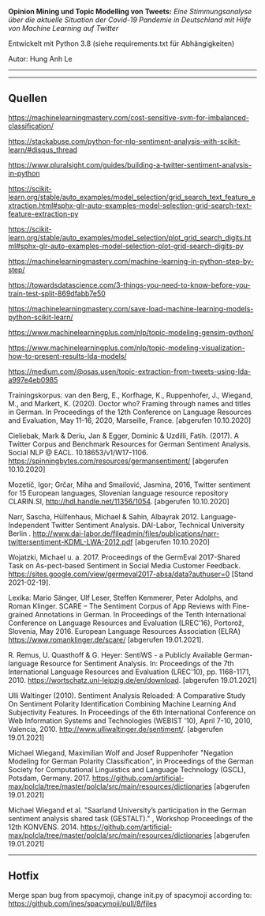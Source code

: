**Opinion Mining und Topic Modelling von Tweets:**
*Eine Stimmungsanalyse über die aktuelle Situation der Covid-19 Pandemie in Deutschland mit Hilfe von Machine Learning auf Twitter*

Entwickelt mit Python 3.8 (siehe requirements.txt für Abhängigkeiten)

Autor: Hung Anh Le

---

---

## Quellen

https://machinelearningmastery.com/cost-sensitive-svm-for-imbalanced-classification/

https://stackabuse.com/python-for-nlp-sentiment-analysis-with-scikit-learn/#disqus_thread

https://www.pluralsight.com/guides/building-a-twitter-sentiment-analysis-in-python

https://scikit-learn.org/stable/auto_examples/model_selection/grid_search_text_feature_extraction.html#sphx-glr-auto-examples-model-selection-grid-search-text-feature-extraction-py

https://scikit-learn.org/stable/auto_examples/model_selection/plot_grid_search_digits.html#sphx-glr-auto-examples-model-selection-plot-grid-search-digits-py

https://machinelearningmastery.com/machine-learning-in-python-step-by-step/

https://towardsdatascience.com/3-things-you-need-to-know-before-you-train-test-split-869dfabb7e50

https://machinelearningmastery.com/save-load-machine-learning-models-python-scikit-learn/

https://www.machinelearningplus.com/nlp/topic-modeling-gensim-python/

https://www.machinelearningplus.com/nlp/topic-modeling-visualization-how-to-present-results-lda-models/

https://medium.com/@osas.usen/topic-extraction-from-tweets-using-lda-a997e4eb0985


Trainingskorpus:
van den Berg, E., Korfhage, K., Ruppenhofer, J., Wiegand, M., and Markert, K. (2020). Doctor who? Framing through names and titles in German. In Proceedings of the 12th Conference on Language Resources and Evaluation, May 11-16, 2020, Marseille, France. [abgerufen 10.10.2020]

Cieliebak, Mark & Deriu, Jan & Egger, Dominic & Uzdilli, Fatih. (2017). A Twitter Corpus and Benchmark Resources for German Sentiment Analysis. Social NLP @ EACL. 10.18653/v1/W17-1106. https://spinningbytes.com/resources/germansentiment/ [abgerufen 10.10.2020]

Mozetič, Igor; Grčar, Miha and Smailović, Jasmina, 2016, Twitter sentiment for 15 European languages, Slovenian language resource repository CLARIN.SI, http://hdl.handle.net/11356/1054. [abgerufen 10.10.2020]

Narr, Sascha, Hülfenhaus, Michael & Sahin, Albayrak 2012. Language-Independent Twitter Sentiment Analysis. DAI-Labor, Technical University Berlin . http://www.dai-labor.de/fileadmin/files/publications/narr-twittersentiment-KDML-LWA-2012.pdf [abgerufen 10.10.2020]

Wojatzki, Michael u. a. 2017. Proceedings of the GermEval 2017-Shared Task on As-pect-based Sentiment in Social Media Customer Feedback. https://sites.google.com/view/germeval2017-absa/data?authuser=0 [Stand 2021-02-19].


Lexika:
Mario Sänger, Ulf Leser, Steffen Kemmerer, Peter Adolphs, and Roman Klinger. SCARE – The Sentiment Corpus of App Reviews with Fine-grained Annotations in German. In Proceedings of the Tenth International Conference on Language Resources and Evaluation (LREC’16), Portorož, Slovenia, May 2016. European Language Resources Association (ELRA) https://www.romanklinger.de/scare/ [abgerufen 19.01.2021].

R. Remus, U. Quasthoff & G. Heyer: SentiWS - a Publicly Available German-language Resource for Sentiment Analysis. In: Proceedings of the 7th International Language Resources and Evaluation (LREC'10), pp. 1168-1171, 2010. https://wortschatz.uni-leipzig.de/en/download. [abgerufen 19.01.2021]

Ulli Waltinger (2010). Sentiment Analysis Reloaded: A Comparative Study On Sentiment Polarity Identification Combining Machine Learning And Subjectivity Features. In Proceedings of the 6th International Conference on Web Information Systems and Technologies (WEBIST '10), April 7-10, 2010, Valencia, 2010. http://www.ulliwaltinger.de/sentiment/. [abgerufen 19.01.2021]

Michael Wiegand, Maximilian Wolf and Josef Ruppenhofer "Negation Modeling for German Polarity Classification", in Proceedings of the German Society for Computational Linguistics and Language Technology (GSCL), Potsdam, Germany. 2017. https://github.com/artificial-max/polcla/tree/master/polcla/src/main/resources/dictionaries [abgerufen 19.01.2021]

Michael Wiegand et al. "Saarland University’s participation in the German sentiment analysis shared task (GESTALT)." , Workshop Proceedings of the 12th KONVENS. 2014. https://github.com/artificial-max/polcla/tree/master/polcla/src/main/resources/dictionaries [abgerufen 19.01.2021]

---

## Hotfix
Merge span bug from spacymoji, change init.py of spacymoji according to: https://github.com/ines/spacymoji/pull/8/files 
